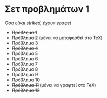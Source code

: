 # Σετ προβλημάτων 1

_Όσα είναι striked, έχουν γραφεί_

* ~~Πρόβλημα 1~~
* ~~Πρόβλημα 2~~ (μένει να μεταφερθεί στο TeX)
* Πρόβλημα 3
* ~~Πρόβλημα 4~~
* Πρόβλημα 5
* Πρόβλημα 6
* Πρόβλημα 7
* Πρόβλημα 8
* Πρόβλημα 9
* Πρόβλημα 10
* ~~Πρόβλημα 11~~ (μένει να γραφτεί στο TeX)
* ~~Πρόβλημα 12~~

